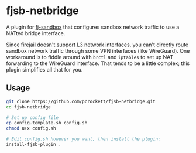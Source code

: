 fjsb-netbridge
==============

A plugin for [fj-sandbox][1] that configures sandbox network traffic to use a NATted bridge interface.

Since [firejail doesn't support L3 network interfaces][2], you can't directly route sandbox network traffic through some VPN interfaces (like WireGuard). One workaround is to fiddle around with `brctl` and `iptables` to set up NAT forwarding to the WireGuard interface. That tends to be a little complex; this plugin simplifies all that for you.

Usage
-----

```bash
git clone https://github.com/pcrockett/fjsb-netbridge.git
cd fjsb-netbridge

# Set up config file
cp config.template.sh config.sh
chmod u+x config.sh

# Edit config.sh however you want, then install the plugin:
install-fjsb-plugin .
```

[1]: https://github.com/pcrockett/fj-sandbox
[2]: https://github.com/netblue30/firejail/issues/1844#issuecomment-377069608
